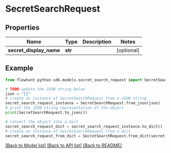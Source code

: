 # SecretSearchRequest


## Properties

Name | Type | Description | Notes
------------ | ------------- | ------------- | -------------
**secret_display_name** | **str** |  | [optional] 

## Example

```python
from flowhunt-python-sdk.models.secret_search_request import SecretSearchRequest

# TODO update the JSON string below
json = "{}"
# create an instance of SecretSearchRequest from a JSON string
secret_search_request_instance = SecretSearchRequest.from_json(json)
# print the JSON string representation of the object
print(SecretSearchRequest.to_json())

# convert the object into a dict
secret_search_request_dict = secret_search_request_instance.to_dict()
# create an instance of SecretSearchRequest from a dict
secret_search_request_from_dict = SecretSearchRequest.from_dict(secret_search_request_dict)
```
[[Back to Model list]](../README.md#documentation-for-models) [[Back to API list]](../README.md#documentation-for-api-endpoints) [[Back to README]](../README.md)


